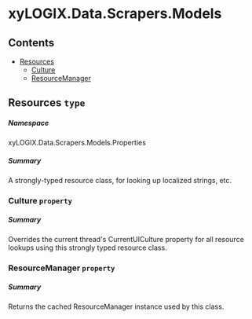 <a name='assembly'></a>
# xyLOGIX.Data.Scrapers.Models

## Contents

- [Resources](#T-xyLOGIX-Data-Scrapers-Models-Properties-Resources 'xyLOGIX.Data.Scrapers.Models.Properties.Resources')
  - [Culture](#P-xyLOGIX-Data-Scrapers-Models-Properties-Resources-Culture 'xyLOGIX.Data.Scrapers.Models.Properties.Resources.Culture')
  - [ResourceManager](#P-xyLOGIX-Data-Scrapers-Models-Properties-Resources-ResourceManager 'xyLOGIX.Data.Scrapers.Models.Properties.Resources.ResourceManager')

<a name='T-xyLOGIX-Data-Scrapers-Models-Properties-Resources'></a>
## Resources `type`

##### Namespace

xyLOGIX.Data.Scrapers.Models.Properties

##### Summary

A strongly-typed resource class, for looking up localized strings, etc.

<a name='P-xyLOGIX-Data-Scrapers-Models-Properties-Resources-Culture'></a>
### Culture `property`

##### Summary

Overrides the current thread's CurrentUICulture property for all
  resource lookups using this strongly typed resource class.

<a name='P-xyLOGIX-Data-Scrapers-Models-Properties-Resources-ResourceManager'></a>
### ResourceManager `property`

##### Summary

Returns the cached ResourceManager instance used by this class.

